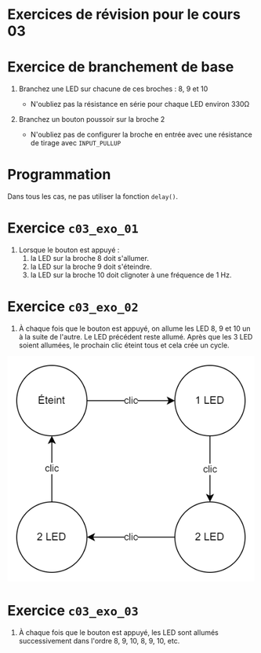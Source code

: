 # Exercices de révision pour le cours 03

# Exercice de branchement de base
1. Branchez une LED sur chacune de ces broches : 8, 9 et 10
   - N'oubliez pas la résistance en série pour chaque LED environ 330Ω

2. Branchez un bouton poussoir sur la broche 2
   - N'oubliez pas de configurer la broche en entrée avec une résistance de tirage avec `INPUT_PULLUP`

# Programmation
Dans tous les cas, ne pas utiliser la fonction `delay()`.

# Exercice `c03_exo_01`
1. Lorsque le bouton est appuyé :
   1. la LED sur la broche 8 doit s'allumer.
   2. la LED sur la broche 9 doit s'éteindre.
   3. la LED sur la broche 10 doit clignoter à une fréquence de 1 Hz.

# Exercice `c03_exo_02`
1. À chaque fois que le bouton est appuyé, on allume les LED 8, 9 et 10 un à la suite de l'autre. Le LED précédent reste allumé. Après que les 3 LED soient allumées, le prochain clic éteint tous et cela crée un cycle.

![alt text](assets/c03_exo_02.drawio.png)

# Exercice `c03_exo_03`
1. À chaque fois que le bouton est appuyé, les LED sont allumés successivement dans l'ordre 8, 9, 10, 8, 9, 10, etc.